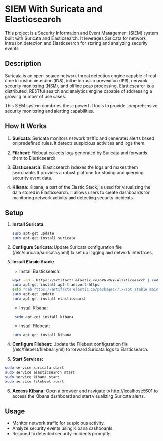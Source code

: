 # SIEM With Suricata and Elasticsearch

This project is a Security Information and Event Management (SIEM) system built with Suricata and Elasticsearch. It leverages Suricata for network intrusion detection and Elasticsearch for storing and analyzing security events.

## Description

Suricata is an open-source network threat detection engine capable of real-time intrusion detection (IDS), inline intrusion prevention (IPS), network security monitoring (NSM), and offline pcap processing. Elasticsearch is a distributed, RESTful search and analytics engine capable of addressing a growing number of use cases.

This SIEM system combines these powerful tools to provide comprehensive security monitoring and alerting capabilities.

## How It Works

1. **Suricata**: Suricata monitors network traffic and generates alerts based on predefined rules. It detects suspicious activities and logs them.

2. **Filebeat**: Filebeat collects logs generated by Suricata and forwards them to Elasticsearch.

3. **Elasticsearch**: Elasticsearch indexes the logs and makes them searchable. It provides a robust platform for storing and querying security event data.

4. **Kibana**: Kibana, a part of the Elastic Stack, is used for visualizing the data stored in Elasticsearch. It allows users to create dashboards for monitoring network activity and detecting security incidents.

## Setup

1. **Install Suricata**:
   ```sh
   sudo apt-get update
   sudo apt-get install suricata
   ```
2. **Configure Suricata**: Update Suricata configuration file (/etc/suricata/suricata.yaml) to set up logging and network interfaces.

3. **Install Elastic Stack:** <br>
   * Install Elasticsearch:
   ```sh
   wget -qO - https://artifacts.elastic.co/GPG-KEY-elasticsearch | sudo apt-key add -
   sudo apt-get install apt-transport-https
   echo "deb https://artifacts.elastic.co/packages/7.x/apt stable main" | sudo tee -a /etc/apt/sources.list.d/elastic-7.x.list
   sudo apt-get update
   sudo apt-get install elasticsearch
   ```
   * Install Kibana:
   ```sh
    sudo apt-get install kibana
   ```
   * Install Filebeat:
   ```sh
   sudo apt-get install kibana
   ```
4. **Configure Filebeat:** Update the Filebeat configuration file (/etc/filebeat/filebeat.yml) to forward Suricata logs to Elasticsearch.

5. **Start Services:**
  ```sh
  sudo service suricata start
  sudo service elasticsearch start
  sudo service kibana start
  sudo service filebeat start
  ```
6. **Access Kibana:** Open a browser and navigate to http://localhost:5601 to access the Kibana dashboard and start visualizing Suricata alerts.

## Usage
* Monitor network traffic for suspicious activity.
* Analyze security events using Kibana dashboards.
* Respond to detected security incidents promptly.
